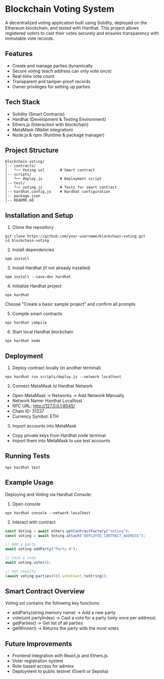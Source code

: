 Blockchain Voting System
=========================

A decentralized voting application built using Solidity, deployed on the Ethereum blockchain, and tested with Hardhat. This project allows registered voters to cast their votes securely and ensures transparency with immutable vote records.  

Features  
--------  
- Create and manage parties dynamically  
- Secure voting (each address can only vote once)  
- Real-time vote count  
- Transparent and tamper-proof records  
- Owner privileges for setting up parties  

Tech Stack  
----------  
- Solidity (Smart Contracts)  
- Hardhat (Development & Testing Environment)  
- Ethers.js (Interaction with blockchain)  
- MetaMask (Wallet integration)  
- Node.js & npm (Runtime & package manager)  

Project Structure  
-----------------  
```
blockchain-voting/
│-- contracts/
│   └── Voting.sol       # Smart contract
│-- scripts/
│   └── deploy.js        # Deployment script
│-- test/
│   └── voting.js        # Tests for smart contract
│-- hardhat.config.js    # Hardhat configuration
│-- package.json
│-- README.md
```

Installation and Setup  
----------------------  

1. Clone the repository  
```
git clone https://github.com/your-username/blockchain-voting.git
cd blockchain-voting
```

2. Install dependencies  
```
npm install
```

3. Install Hardhat (if not already installed)  
```
npm install --save-dev hardhat
```

4. Initialize Hardhat project  
```
npx hardhat
```
Choose "Create a basic sample project" and confirm all prompts.  

5. Compile smart contracts  
```
npx hardhat compile
```

6. Start local Hardhat blockchain  
```
npx hardhat node
```

Deployment  
----------  

1. Deploy contract locally (in another terminal)  
```
npx hardhat run scripts/deploy.js --network localhost
```

2. Connect MetaMask to Hardhat Network  
- Open MetaMask → Networks → Add Network Manually  
- Network Name: Hardhat Localhost  
- RPC URL: http://127.0.0.1:8545/  
- Chain ID: 31337  
- Currency Symbol: ETH  

3. Import accounts into MetaMask  
- Copy private keys from Hardhat node terminal  
- Import them into MetaMask to use test accounts  

Running Tests  
-------------  
```
npx hardhat test
```

Example Usage  
-------------  

Deploying and Voting via Hardhat Console:  
1. Open console  
```
npx hardhat console --network localhost
```

2. Interact with contract  
```javascript
const Voting = await ethers.getContractFactory("Voting");
const voting = await Voting.attach("DEPLOYED_CONTRACT_ADDRESS");

// Add a party
await voting.addParty("Party A");

// Cast a vote
await voting.vote(0);

// Get results
(await voting.parties(0)).voteCount.toString();
```

Smart Contract Overview  
-----------------------  
Voting.sol contains the following key functions:  
- addParty(string memory name) → Add a new party  
- vote(uint partyIndex) → Cast a vote for a party (only once per address)  
- getParties() → Get list of all parties  
- getWinner() → Returns the party with the most votes  

Future Improvements  
-------------------  
- Frontend integration with React.js and Ethers.js  
- Voter registration system  
- Role-based access for admins  
- Deployment to public testnet (Goerli or Sepolia)  

